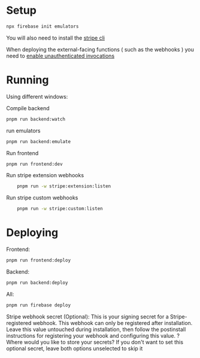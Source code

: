 # Setup

```bash
npx firebase init emulators
```

You will also need to install the [stripe cli](https://docs.stripe.com/stripe-cli#install)

When deploying the external-facing functions ( such as the webhooks ) you need to 
[enable unauthenticated invocations](https://cloud.google.com/functions/1stgendocs/securing/managing-access-iam#gcloud_4)

# Running 

Using different windows:

Compile backend
```bash
pnpm run backend:watch
```

run emulators
```bash
pnpm run backend:emulate
```

Run frontend
```bash
pnpm run frontend:dev
```

Run stripe extension webhooks
```bash
    pnpm run -w stripe:extension:listen
```

Run stripe custom webhooks
```bash
    pnpm run -w stripe:custom:listen
```

# Deploying


Frontend:
```bash
pnpm run frontend:deploy
```

Backend:
```bash
pnpm run backend:deploy
```

All:
```bash
pnpm run firebase deploy
```


Stripe webhook secret (Optional): This is your signing secret for a Stripe-registered webhook. This webhook can only be registered after installation. Leave this value untouched during installation, then follow the postinstall instructions for registering your webhook and configuring this value.
? Where would you like to store your secrets? If you don't want to set this optional secret, leave both options unselected to skip it 
